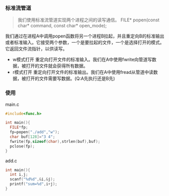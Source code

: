 ### 标准流管道
> 我们使用标准流管道实现两个进程之间的读写通信。
FILE* popen(const char* command, const char* open_mode);

我们通过在进程A中调用popen函数将另一个进程B拉起，并且重定向B的标准输出或者标准输入。它接受两个参数，一个是要拉起的文件，一个是选择打开的模式。
它返回文件流指针，以供读写。
+ w模式打开 重定向打开文件的标准输入。我们在A中使用fwrite向管道写数据，被打开的文件就会获得所有数据。
+ r模式打开 重定向打开文件的标准输出。我们在A中使用fread从管道中读数据，被打开的文件需要写数据。(Q:A先执行还是B先)
### 使用
main.c
```c
#include<func.h>

int main(){
  FILE*fp;
  fp=popen("./add","w");
  char buf[128]="3 4";
  fwrite(fp,sizeof(char),strlen(buf),buf);
  pclose(fp);
}
```
add.c
```c
int main(){
  int i,j;
  scanf("%d%d",&i,&j);
  printf("sum=%d",i+j);
}
```
